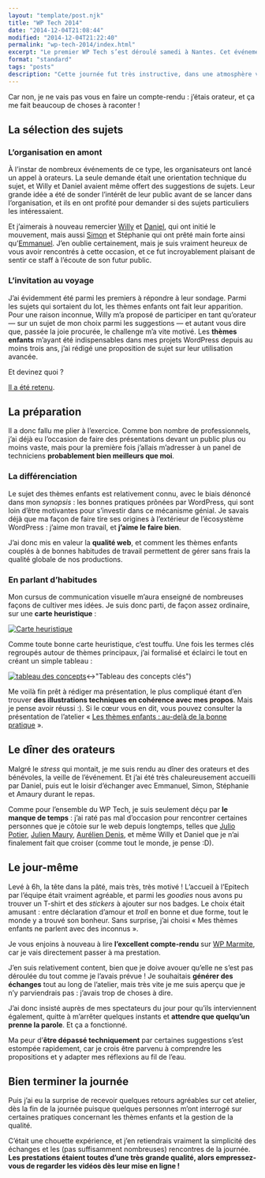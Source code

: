 ```yaml
---
layout: "template/post.njk"
title: "WP Tech 2014"
date: "2014-12-04T21:08:44"
modified: "2014-12-04T21:22:40"
permalink: "wp-tech-2014/index.html"
excerpt: "Le premier WP Tech s’est déroulé samedi à Nantes. Cet événement orienté sur la technique a été un franc succès, et pour cause&nbsp;: les organisateurs [Daniel Roch](http://www.seomix.fr) et [Willy Bahuaud](http://www.wabeo.fr) ont été extraordinaires, avec le soutien bienvenu de plusieurs bénévoles."
format: "standard"
tags: "posts"
description: "Cette journée fut très instructive, dans une atmosphère vraiment agréable. Chaque intervention m’a appris quelque chose —&nbsp;et pour en lire un compte-rendu d’excellente facture, je vous invite à lire celui de <a href=\"http://wpmarmite.com/wp-tech-2014/\">WP Marmite</a>. "
---
```

Car non, je ne vais pas vous en faire un compte-rendu&nbsp;: j’étais orateur, et ça me fait beaucoup de choses à raconter&nbsp;!

## La sélection des sujets

### L’organisation en amont

À l’instar de nombreux événements de ce type, les organisateurs ont lancé un appel à orateurs. La seule demande était une orientation technique du sujet, et Willy et Daniel avaient même offert des suggestions de sujets. Leur grande idée a été de sonder l’intérêt de leur public avant de se lancer dans l’organisation, et ils en ont profité pour demander si des sujets particuliers les intéressaient.

Et j’aimerais à nouveau remercier [Willy](https://twitter.com/willybahuaud) et [Daniel](https://twitter.com/rochdaniel), qui ont initié le mouvement, mais aussi [Simon](https://twitter.com/ToOmOo44) et Stéphanie qui ont prêté main forte ainsi qu’[Emmanuel](https://twitter.com/manooweb). J’en oublie certainement, mais je suis vraiment heureux de vous avoir rencontrés à cette occasion, et ce fut incroyablement plaisant de sentir ce staff à l’écoute de son futur public.

### L’invitation au voyage

J’ai évidemment été parmi les premiers à répondre à leur sondage. Parmi les sujets qui sortaient du lot, les thèmes enfants ont fait leur apparition. Pour une raison inconnue, Willy m’a proposé de participer en tant qu’orateur —&nbsp;sur un sujet de mon choix parmi les suggestions&nbsp;— et autant vous dire que, passée la joie procurée, le challenge m’a vite motivé. Les **thèmes enfants** m’ayant été indispensables dans mes projets WordPress depuis au moins trois ans, j’ai rédigé une proposition de sujet sur leur utilisation avancée.

Et devinez quoi&nbsp;?

[Il a été retenu](http://2014.wptech.fr/session/framework-themes-enfants/).

## La préparation

Il a donc fallu me plier à l’exercice. Comme bon nombre de professionnels, j’ai déjà eu l’occasion de faire des présentations devant un public plus ou moins vaste, mais pour la première fois j’allais m’adresser à un panel de techniciens **probablement bien meilleurs que moi**.

### La différenciation

Le sujet des thèmes enfants est relativement connu, avec le biais dénoncé dans mon _synopsis_&nbsp;: les bonnes pratiques prônées par WordPress, qui sont loin d’être motivantes pour s’investir dans ce mécanisme génial. Je savais déjà que ma façon de faire tire ses origines à l’extérieur de l’écosystème WordPress&nbsp;: j’aime mon travail, et **j’aime le faire bien**.

J’ai donc mis en valeur la **qualité web**, et comment les thèmes enfants couplés à de bonnes habitudes de travail permettent de gérer sans frais la qualité globale de nos productions.

### En parlant d’habitudes

Mon cursus de communication visuelle m’aura enseigné de nombreuses façons de cultiver mes idées. Je suis donc parti, de façon assez ordinaire, sur une **carte heuristique**&nbsp;:

[![Carte heuristique](/images/2014/12/carte-heuristique-1024x574.jpg)](/images/2014/12/carte-heuristique.jpg "Carte heuristique des concepts liés à l’utilisation de thèmes enfants dans WordPress")

Comme toute bonne carte heuristique, c’est touffu. Une fois les termes clés regroupés autour de thèmes principaux, j’ai formalisé et éclairci le tout en créant un simple tableau&nbsp;:

[![tableau des concepts](/images/2014/12/tri-150x150.jpg)](/images/2014/12/tri.jpg)↔"Tableau des concepts clés")

Me voilà fin prêt à rédiger ma présentation, le plus compliqué étant d’en trouver **des illustrations techniques en cohérence avec mes propos**. Mais je pense avoir réussi&nbsp;:). Si le cœur vous en dit, vous pouvez consulter la présentation de l’atelier «&nbsp;[Les thèmes enfants&nbsp;: au-delà de la bonne pratique](https://www.ffoodd.fr/wp-tech)&nbsp;».

## Le dîner des orateurs

Malgré le _stress_ qui montait, je me suis rendu au dîner des orateurs et des bénévoles, la veille de l’événement. Et j’ai été très chaleureusement accueilli par Daniel, puis eut le loisir d’échanger avec Emmanuel, Simon, Stéphanie et Amaury durant le repas.

Comme pour l’ensemble du WP Tech, je suis seulement déçu par **le manque de temps**&nbsp;: j’ai raté pas mal d’occasion pour rencontrer certaines personnes que je côtoie sur le web depuis longtemps, telles que [Julio Potier](http://boiteaweb.fr/), [Julien Maury](http://tweetpressfr.github.io/blog/), [Aurélien Denis](http://wpchannel.com/), et même Willy et Daniel que je n’ai finalement fait que croiser (comme tout le monde, je pense&nbsp;:D).

## Le jour-même

Levé à 6h, la tête dans la pâté, mais très, très motivé&nbsp;! L’accueil à l’Epitech par l’équipe était vraiment agréable, et parmi les _goodies_ nous avons pu trouver un T-shirt et des _stickers_ à ajouter sur nos badges. Le choix était amusant&nbsp;: entre déclaration d’amour et _troll_ en bonne et due forme, tout le monde y a trouvé son bonheur. Sans surprise, j’ai choisi «&nbsp;Mes thèmes enfants ne parlent avec des inconnus&nbsp;».

Je vous enjoins à nouveau à lire **l’excellent compte-rendu** sur [WP Marmite](http://wpmarmite.com/wp-tech-2014/), car je vais directement passer à ma prestation.

J’en suis relativement content, bien que je doive avouer qu’elle ne s’est pas déroulée du tout comme je l’avais prévue&nbsp;! Je souhaitais **générer des échanges** tout au long de l’atelier, mais très vite je me suis aperçu que je n’y parviendrais pas&nbsp;: j’avais trop de choses à dire.

J’ai donc insisté auprès de mes spectateurs du jour pour qu’ils interviennent également, quitte à m’arrêter quelques instants et **attendre que quelqu’un prenne la parole**. Et ça a fonctionné.

Ma peur d’**être dépassé techniquement** par certaines suggestions s’est estompée rapidement, car je crois être parvenu à comprendre les propositions et y adapter mes réflexions au fil de l’eau.

## Bien terminer la journée

Puis j’ai eu la surprise de recevoir quelques retours agréables sur cet atelier, dès la fin de la journée puisque quelques personnes m’ont interrogé sur certaines pratiques concernant les thèmes enfants et la gestion de la qualité.

C’était une chouette expérience, et j’en retiendrais vraiment la simplicité des échanges et les (pas suffisamment nombreuses) rencontres de la journée. **Les prestations étaient toutes d’une très grande qualité, alors empressez-vous de regarder les vidéos dès leur mise en ligne&nbsp;!**